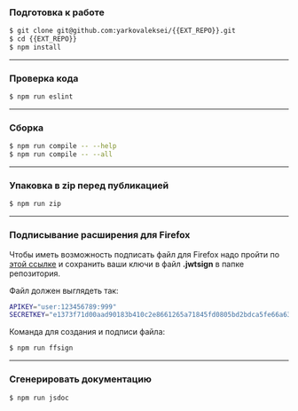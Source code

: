 ### Подготовка к работе

```bash
$ git clone git@github.com:yarkovaleksei/{{EXT_REPO}}.git
$ cd {{EXT_REPO}}
$ npm install
```

- - -
### Проверка кода

```bash
$ npm run eslint
```

- - -
### Сборка

```bash
$ npm run compile -- --help
$ npm run compile -- --all
```

- - -
### Упаковка в zip перед публикацией

```bash
$ npm run zip
```

- - -
### Подписывание расширения для Firefox

Чтобы иметь возможность подписать файл для Firefox надо пройти по [этой ссылке](https://addons.mozilla.org/en-US/developers/addon/api/key/) и сохранить ваши ключи в файл **.jwtsign** в папке репозитория.

Файл должен выглядеть так:

```bash
APIKEY="user:123456789:999"
SECRETKEY="e1373f71d00aad90183b410c2e8661265a71845fd0805bd2bdca5fe66a635cfb"
```

Команда для создания и подписи файла:

```bash
$ npm run ffsign
```

- - -
### Сгенерировать документацию

```bash
$ npm run jsdoc
```
